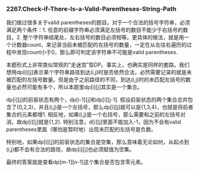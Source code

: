 ### 2267.Check-if-There-Is-a-Valid-Parentheses-String-Path

我们做过很多关于valid parentheses的题目。对于一个合法的括号字符串，必须满足两个条件：1. 任意的前缀字符串必须满足左括号的数目不能少于右括号的数目。2. 整个字符串结尾处，左右括号的数目必须相等。更具体的做法，就是用一个计数器count，来记录当前未被匹配的左括号的数量，一定在从左往右遍历的过程中发现count小于0，那么即可判定该字符串不可能是valid parentheses.

本题形式上非常类似常规的“走迷宫”型DP。事实上，也确实是同样的套路。我们想用dp[i][j]表示某个字符串路径到达(i,j)时是否依然合法，必然需要记录的就是未被匹配的左括号数量。但是由于之前路径的不同，到达(i,j)时的未匹配左括号的数量也必然可能有多个，所以本题里dp[i][j]其实是一个集合。

dp[i][j]的前驱状态有两个，dp[i-1][j]和dp[i][j-1]. 假设前驱状态的两个集合总共包含了{0,2,3}，并且(i,j)是一个左括号，那么dp[i][j]就可以是{1,3,4}，也就是将前者集合的元素都增1. 相反地，如果(i,j)是一个右括号，那么需要和之前的左括号对消，故dp[i][j]就是{1,2}. 特别注意，d[i][j]里面不能加入-1，因为不会有valid parentheses里面（哪怕是暂时地）出现未匹配的左括号是负数。

特别地，如果dp[i][j]的前驱状态的集合是空集，那么意味着无论如何，从起点到(i,j)都不会有合法的路径，故dp[i][j]也必须赋值为空集。

最终的答案就是查看dp[m-1][n-1]这个集合是否包含零元素。

